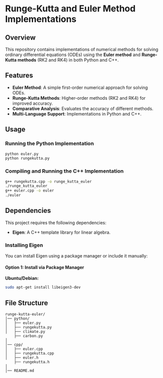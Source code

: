 # Runge-Kutta and Euler Method Implementations

## Overview
This repository contains implementations of numerical methods for solving ordinary differential equations (ODEs) using the **Euler method** and **Runge-Kutta methods** (RK2 and RK4) in both Python and C++.

## Features
- **Euler Method**: A simple first-order numerical approach for solving ODEs.
- **Runge-Kutta Methods**: Higher-order methods (RK2 and RK4) for improved accuracy.
- **Comparative Analysis**: Evaluates the accuracy of different methods.
- **Multi-Language Support**: Implementations in Python and C++.

## Usage

### Running the Python Implementation
```sh
python euler.py
python rungekutta.py
```



### Compiling and Running the C++ Implementation
```sh
g++ rungekutta.cpp -o runge_kutta_euler
./runge_kutta_euler
g++ euler.cpp -o euler
./euler
```

## Dependencies

This project requires the following dependencies:

- **Eigen**: A C++ template library for linear algebra.

### Installing Eigen

You can install Eigen using a package manager or include it manually:

#### Option 1: Install via Package Manager

**Ubuntu/Debian:**
```bash
sudo apt-get install libeigen3-dev
```

## File Structure
```
runge-kutta-euler/
│── python/
│   ├── euler.py
│   ├── rungekutta.py
│   ├── climate.py
    ├── carbon.py
│
│── cpp/
│   ├── euler.cpp
│   ├── rungekutta.cpp
│   ├── euler.h
    ├── rungekutta.h
│
│── README.md
```


